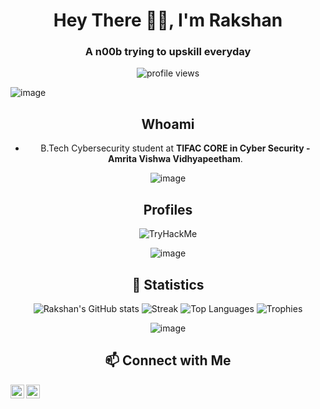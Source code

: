 <h1 align="center">Hey There 👋🏻, I'm Rakshan </h1>
<h3 align="center"> A n00b trying to upskill everyday </h3>
<p align="center"> <img src="https://visitcount.itsvg.in/api?id=rakshan-k&label=Profile%20Views&pretty=false)](https://visitcount.itsvg.in" alt="profile views" /> </p>

![image](https://user-images.githubusercontent.com/59029171/162222621-7e7fbad3-4f33-4964-94a8-6f6189e97142.png)

<div align="center">
  
## Whoami

- B.Tech Cybersecurity student at **TIFAC CORE in Cyber Security - Amrita Vishwa  Vidhyapeetham**.



![image](https://user-images.githubusercontent.com/59029171/162222621-7e7fbad3-4f33-4964-94a8-6f6189e97142.png)

## Profiles 

<img src="https://tryhackme-badges.s3.amazonaws.com/r4k5h4n.png" alt="TryHackMe">

![image](https://user-images.githubusercontent.com/59029171/162222621-7e7fbad3-4f33-4964-94a8-6f6189e97142.png)

## 🧮 Statistics

![Rakshan's GitHub stats](https://github-readme-stats.vercel.app/api?username=rakshan-k&theme=midnight-purple&hide_border=false&include_all_commits=true&count_private=true)
![Streak](https://github-readme-streak-stats.herokuapp.com/?user=rakshan-k&theme=midnight-purple&hide_border=false)
![Top Languages](https://github-readme-stats.vercel.app/api/top-langs/?username=rakshan-k&theme=midnight-purple&hide_border=false&include_all_commits=true&count_private=true&layout=compact)
![Trophies](https://github-profile-trophy.vercel.app/?username=rakshan-k&theme=radical&no-frame=false&no-bg=true&margin-w=4)


![image](https://user-images.githubusercontent.com/59029171/162222621-7e7fbad3-4f33-4964-94a8-6f6189e97142.png)


## 📫 Connect with Me 

[<img align="left" alt="_rakshan | Twitter" width="22px" src="https://upload.wikimedia.org/wikipedia/commons/6/6f/Logo_of_Twitter.svg"/>][twitter]
[<img align="left" alt="rakshan | LinkedIn" width="22px" src="https://upload.wikimedia.org/wikipedia/commons/8/81/LinkedIn_icon.svg"/>][linkedin]

<!-- Reference Links -->

[twitter]:  https://x.com/FacelessGod_11
[linkedin]: [https://linkedin.com/in/shebu](https://www.linkedin.com/in/rakshan-k-87089a25a/)
  
